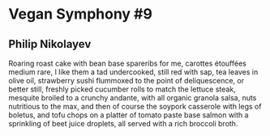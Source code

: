 # Vegan Symphony #9
## Philip Nikolayev
Roaring roast cake with bean base spareribs for me,
carottes étouffées medium rare,
I like them a tad undercooked, still red
with sap, tea leaves in olive oil,
strawberry sushi flummoxed
to the point of deliquescence,
or better still, freshly picked
cucumber rolls to match
the lettuce steak, mesquite broiled
to a crunchy andante, with all
organic granola salsa, nuts
nutritious to the max, and then of course the
soypork casserole with legs
of boletus, and tofu chops on a platter
of tomato paste base salmon with
a sprinkling of beet juice droplets,
all served with a rich broccoli broth.